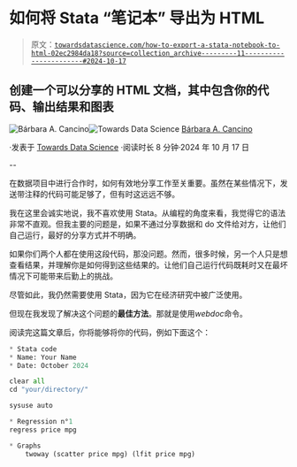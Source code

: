 # 如何将 Stata “笔记本” 导出为 HTML

> 原文：[`towardsdatascience.com/how-to-export-a-stata-notebook-to-html-02ec2984da18?source=collection_archive---------11-----------------------#2024-10-17`](https://towardsdatascience.com/how-to-export-a-stata-notebook-to-html-02ec2984da18?source=collection_archive---------11-----------------------#2024-10-17)

## 创建一个可以分享的 HTML 文档，其中包含你的代码、输出结果和图表

[](https://medium.com/@brbaracancino?source=post_page---byline--02ec2984da18--------------------------------)![Bárbara A. Cancino](https://medium.com/@brbaracancino?source=post_page---byline--02ec2984da18--------------------------------)[](https://towardsdatascience.com/?source=post_page---byline--02ec2984da18--------------------------------)![Towards Data Science](https://towardsdatascience.com/?source=post_page---byline--02ec2984da18--------------------------------) [Bárbara A. Cancino](https://medium.com/@brbaracancino?source=post_page---byline--02ec2984da18--------------------------------)

·发表于 [Towards Data Science](https://towardsdatascience.com/?source=post_page---byline--02ec2984da18--------------------------------) ·阅读时长 8 分钟·2024 年 10 月 17 日

--

在数据项目中进行合作时，如何有效地分享工作至关重要。虽然在某些情况下，发送带注释的代码可能足够了，但有时这远远不够。

我在这里会诚实地说，我不喜欢使用 Stata。从编程的角度来看，我觉得它的语法非常不直观。但我主要的问题是，如果不通过分享数据和 do 文件给对方，让他们自己运行，最好的分享方式并不明确。

如果你们两个人都在使用这段代码，那没问题。然而，很多时候，另一个人只是想查看结果，并理解你是如何得到这些结果的。让他们自己运行代码既耗时又在最坏情况下可能带来后勤上的挑战。

尽管如此，我仍然需要使用 Stata，因为它在经济研究中被广泛使用。

但现在我发现了解决这个问题的**最佳方法**。那就是使用*webdoc*命令。

阅读完这篇文章后，你将能够将你的代码，例如下面这个：

```py
* Stata code
* Name: Your Name
* Date: October 2024

clear all
cd "your/directory/"

sysuse auto

* Regression n°1
regress price mpg

* Graphs
	twoway (scatter price mpg) (lfit price mpg)
```
